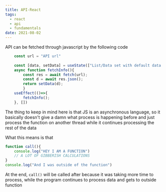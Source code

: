 ```yaml
---
title: API-React
tags:
  - react
  - api
  - fundamentals
date: 2021-08-02
---
```


API can be fetched through javascript by the following code
```js
    const url = "API url"
    
    const [data, setData] = useState(["List/Data set with default data to prevent errors"]);
    async function fetchInfo(){ 
        const res = await fetch(url);
        const d = await res.json();
        return setData(d); 
        }
    useEffect(()=>{
        fetchInfo();
    }, [])
```
The thing to keep in mind here is that JS is an asynchronous language, so it basically doesn't give a damn what process is happening before and just process the function on another thread while it continues processing the rest of the data

What this means is that
```js
function call(){
	console.log("HEY I AM A FUNCTION")
	// A LOT OF GIBBERISH CALCULATIONS
}
console.log("And I was outside of the function")
```
At the end, `call()` will be called after because it was taking more time to process, while the program continues to process data and gets to outside function


